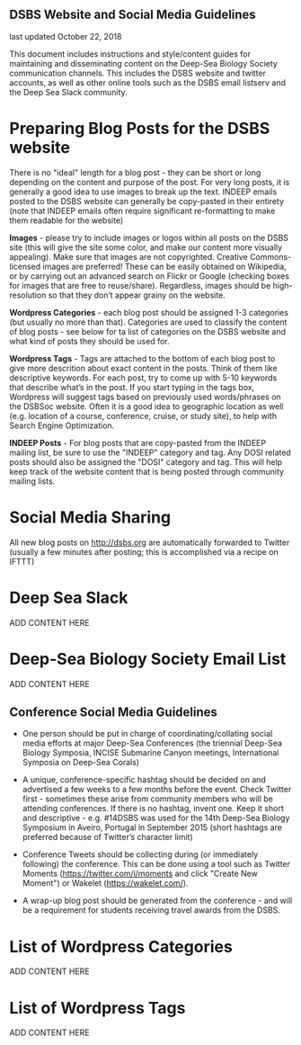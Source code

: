 ## DSBS Website and Social Media Guidelines

last updated October 22, 2018

This document includes instructions and style/content guides for maintaining and disseminating content on the Deep-Sea Biology Society communication channels. This includes the DSBS website and twitter accounts, as well as other online tools such as the DSBS email listserv and the Deep Sea Slack community.

# Preparing Blog Posts for the DSBS website

There is no "ideal" length for a blog post - they can be short or long depending on the content and purpose of the post. For very long posts, it is generally a good idea to use images to break up the text. INDEEP emails posted to the DSBS website can generally be copy-pasted in their entirety (note that INDEEP emails often require significant re-formatting to make them readable for the website)

**Images** - please try to include images or logos within all posts on the DSBS site (this will give the site some color, and make our content more visually appealing). Make sure that images are not copyrighted. Creative Commons-licensed images are preferred! These can be easily obtained on Wikipedia, or by carrying out an advanced search on Flickr or Google (checking boxes for images that are free to reuse/share). Regardless, images should be high-resolution so that they don’t appear grainy on the website.

**Wordpress Categories** - each blog post should be assigned 1-3 categories (but usually no more than that). Categories are used to classify the content of blog posts - see below for ta list of categories on the DSBS website and what kind of posts they should be used for.

**Wordpress Tags** - Tags are attached to the bottom of each blog post to give more descrition about exact content in the posts. Think of them like descriptive keywords. For each post, try to come up with 5-10 keywords that describe what’s in the post. If you start typing in the tags box, Wordpress will suggest tags based on previously used words/phrases on the DSBSoc website. Often it is a good idea to geographic location as well (e.g. location of a course, conference, cruise, or study site), to help with Search Engine Optimization.

**INDEEP Posts** - For blog posts that are copy-pasted from the INDEEP mailing list, be sure to use the "INDEEP" category and tag. Any DOSI related posts should also be assigned the "DOSI" category and tag. This will help keep track of the website content that is being posted through community mailing lists.

# Social Media Sharing

All new blog posts on http://dsbs.org are automatically forwarded to Twitter (usually a few minutes after posting; this is accomplished via a recipe on IFTTT)

# Deep Sea Slack

ADD CONTENT HERE

# Deep-Sea Biology Society Email List 

ADD CONTENT HERE


## Conference Social Media Guidelines

* One person should be put in charge of coordinating/collating social media efforts at major Deep-Sea Conferences (the triennial Deep-Sea Biology Symposia, INCISE Submarine Canyon meetings, International Symposia on Deep-Sea Corals)

* A unique, conference-specific hashtag should be decided on and advertised a few weeks to a few months before the event. Check Twitter first - sometimes these arise from community members who will be attending conferences. If there is no hashtag, invent one. Keep it short and descriptive - e.g. #14DSBS was used for the 14th Deep-Sea Biology Symposium in Aveiro, Portugal in September 2015 (short hashtags are preferred because of Twitter’s character limit)

* Conference Tweets should be collecting during (or immediately following) the conference. This can be done using a tool such as Twitter Moments (https://twitter.com/i/moments and click "Create New Moment") or Wakelet (https://wakelet.com/). 

* A wrap-up blog post should be generated from the conference - and will be a requirement for students receiving travel awards from the DSBS.

# List of Wordpress Categories

ADD CONTENT HERE


# List of Wordpress Tags

ADD CONTENT HERE

